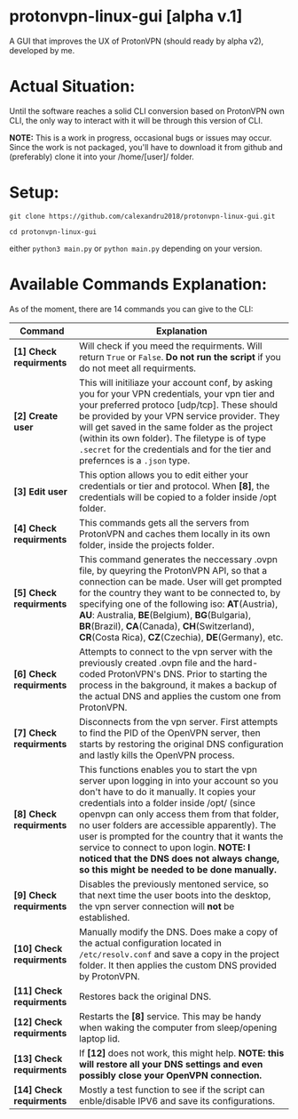 # protonvpn-linux-gui [alpha v.1]
A GUI that improves the UX of ProtonVPN (should ready by alpha v2), developed by me.

Actual Situation:
======
Until the software reaches a solid CLI conversion based on ProtonVPN own CLI, the only way to interact with it will be through this version of CLI.

**NOTE:** This is a work in progress, occasional bugs or issues may occur. Since the work is not packaged, you'll have to download it from github and (preferably) clone it into your /home/[user]/ folder. 

Setup:
======
`git clone https://github.com/calexandru2018/protonvpn-linux-gui.git`

`cd protonvpn-linux-gui`

either `python3 main.py` or `python main.py` depending on your version.

Available Commands Explanation:
======
As of the moment, there are 14 commands you can give to the CLI:

Command | Explanation 
--- | ---
**[1] Check requirments** | Will check if you meed the requirments. Will return `True` or `False`. **Do not run the script** if you do not meet all requirments.
**[2] Create user** | This will initiliaze your account conf, by asking you for your VPN credentials, your vpn tier and your preferred protoco [udp/tcp]. These should be provided by your VPN service provider. They will get saved in the same folder as the project (within its own folder). The filetype is of type `.secret` for the credentials and for the tier and prefernces is a `.json` type. 
**[3] Edit user** | This option allows you to edit either your credentials or tier and protocol. When **[8]**, the credentials will be copied to a folder inside /opt folder.
**[4] Check requirments** | This commands gets all the servers from ProtonVPN and caches them locally in its own folder, inside the projects folder.
**[5] Check requirments** | This command generates the neccessary .ovpn file, by queyring the ProtonVPN API, so that a connection can be made. User will get prompted for the country they want to be connected to, by specifying one of the following iso: **AT**(Austria), **AU**: Australia, **BE**(Belgium), **BG**(Bulgaria), **BR**(Brazil), **CA**(Canada), **CH**(Switzerland), **CR**(Costa Rica), **CZ**(Czechia), **DE**(Germany), etc.
**[6] Check requirments** | Attempts to connect to the vpn server with the previously created .ovpn file and the hard-coded ProtonVPN's DNS. Prior to starting the process in the bakground, it makes a backup of the actual DNS and applies the custom one from ProtonVPN.
**[7] Check requirments** | Disconnects from the vpn server. First attempts to find the PID of the OpenVPN server, then starts by restoring the original DNS configuration and lastly kills the OpenVPN process. 
**[8] Check requirments** | This functions enables you to start the vpn server upon logging in into your account so you don't have to do it manually. It copies your credentials into a folder inside /opt/ (since openvpn can only access them from that folder, no user folders are accessible apparently). The user is prompted for the country that it wants the service to connect to upon login. **NOTE: I noticed that the DNS does not always change, so this might be needed to be done manually.**
**[9] Check requirments** | Disables the previously mentoned service, so that next time the user boots into the desktop, the vpn server connection will **not** be established. 
**[10] Check requirments** | Manually modify the DNS. Does make a copy of the actual configuration located in `/etc/resolv.conf` and save a copy in the project folder. It then applies the custom DNS provided by ProtonVPN.
**[11] Check requirments** | Restores back the original DNS.
**[12] Check requirments** | Restarts the **[8]** service. This may be handy when waking the computer from sleep/opening laptop lid.
**[13] Check requirments** | If **[12]** does not work, this might help. **NOTE: this will restore all your DNS settings and even possibly close your OpenVPN connection.**
**[14] Check requirments** | Mostly a test function to see if the script can enble/disable IPV6 and save its configurations.



